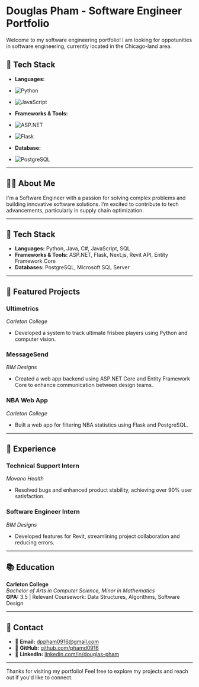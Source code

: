 # **Douglas Pham - Software Engineer Portfolio**

Welcome to my software engineering portfolio! I am looking for oppotunities in software engineering, currently located in the Chicago-land area.

## **🔧 Tech Stack**
- **Languages:**
- ![Python](https://img.shields.io/badge/python-3670A0?style=for-the-badge&logo=python&logoColor=ffdd54)
- ![JavaScript](https://shields.io/badge/JavaScript-F7DF1E?logo=JavaScript&logoColor=000&style=flat-squarehite)
- **Frameworks & Tools:**
- ![ASP.NET](https://shields.io/badge/-Asp_Net_Core_6-blue)
- ![Flask](https://img.shields.io/badge/Flask-000000?style=for-the-badge&logo=Flask&logoColor=white)

- **Database:**
- ![PostgreSQL](https://img.shields.io/badge/postgresql-4169e1?style=for-the-badge&logo=postgresql&logoColor=white)
---

## **👨‍💻 About Me**

I'm a Software Engineer with a passion for solving complex problems and building innovative software solutions. I’m excited to contribute to tech advancements, particularly in supply chain optimization.

---

## **🔧 Tech Stack**

- **Languages:** Python, Java, C#, JavaScript, SQL
- **Frameworks & Tools:** ASP.NET, Flask, Next.js, Revit API, Entity Framework Core
- **Databases:** PostgreSQL, Microsoft SQL Server

---

## **📑 Featured Projects**

### **Ultimetrics**  
*Carleton College*  
- Developed a system to track ultimate frisbee players using Python and computer vision.

### **MessageSend**  
*BIM Designs*  
- Created a web app backend using ASP.NET Core and Entity Framework Core to enhance communication between design teams.

### **NBA Web App**  
*Carleton College*  
- Built a web app for filtering NBA statistics using Flask and PostgreSQL.

---

## **💼 Experience**

### **Technical Support Intern**  
*Movano Health*  
- Resolved bugs and enhanced product stability, achieving over 90% user satisfaction.

### **Software Engineer Intern**  
*BIM Designs*  
- Developed features for Revit, streamlining project collaboration and reducing errors.

---

## **📚 Education**

**Carleton College**  
*Bachelor of Arts in Computer Science, Minor in Mathematics*  
**GPA:** 3.5 | Relevant Coursework: Data Structures, Algorithms, Software Design

---

## **🔗 Contact**

- 📧 **Email:** [dppham0916@gmail.com](mailto:dppham0916@gmail.com)
- 🔗 **GitHub:** [github.com/phamd0916](https://github.com/phamd0916)
- 💼 **LinkedIn:** [linkedin.com/in/douglas-pham](https://www.linkedin.com/in/douglas-pham/)

---

Thanks for visiting my portfolio! Feel free to explore my projects and reach out if you'd like to connect.
